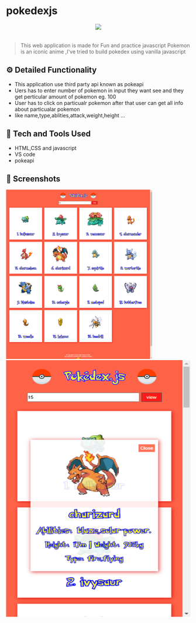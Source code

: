 # pokedexjs
<div align="center">
  <img width="100px" src="https://icons-for-free.com/iconfiles/png/512/pikachu+pokeball+pokemon+icon-1320184857556086253.png"/>
</div>
<br>

> This web application is made for Fun and practice javascript
> Pokemon is an iconic anime ,I've tried to build pokedex using vanilla javascript

## ⚙️ Detailed Functionality
* This application use third party api known as pokeapi
* Uers has to enter number  of pokemon in input they want see and they get perticular amount of pokemon eg. 100
* User has to click on particualr pokemon after that user can get all info about particualar pokemon
* like name,type,ablities,attack,weight,height ...
 
## 🚀 Tech and Tools Used

* HTML,CSS and javascript
* VS code
* pokeapi


## 📸 Screenshots
<img src="pokedex.png" width='400px' height="auto">
<img src="full.png" width="700px" height=700px">
